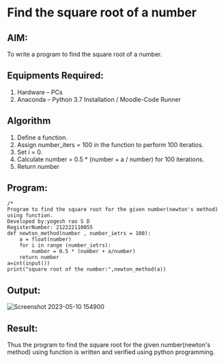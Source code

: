# Find the square root of a number

## AIM:
To write a program to find the square root of a number.

## Equipments Required:
1. Hardware – PCs
2. Anaconda – Python 3.7 Installation / Moodle-Code Runner

## Algorithm
1. Define a function.
2. Assign number_iters = 100 in the function to perform 100 iteratios.
3. Set i = 0.
4. Calculate  number = 0.5 * (number + a / number) for 100 iterations.
5. Return number

## Program:
```
/*
Program to find the square root for the given number(newton's method) using function.
Developed by:yogesh rao S D 
RegisterNumber: 212222110055 
def newton_method(number , number_ietrs = 100):
    a = float(number)
    for i in range (number_ietrs):
        number = 0.5 * (number + a/number)
    return number 
a=int(input())
print("square root of the number:",newton_method(a))
```
## Output:

![Screenshot 2023-05-10 154900](https://github.com/yogeshrao05/Square-root-of-a-number/assets/122008288/f598e85c-1848-4027-ba50-d669ea868d57)



## Result:
Thus the program to find the square root for the given number(newton's method) using function is written and verified using python programming.
